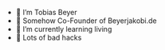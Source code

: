 - 👀 I’m Tobias Beyer
- 👀 Somehow Co-Founder of Beyerjakobi.de 
- 🌱 I’m currently learning living
- 💞️ Lots of bad hacks

